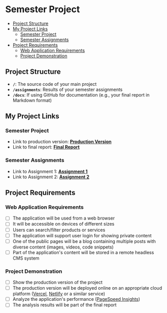 # Semester Project <!-- omit in toc -->

- [Project Structure](#project-structure)
- [My Project Links](#my-project-links)
  - [Semester Project](#semester-project)
  - [Semester Assignments](#semester-assignments)
- [Project Requirements](#project-requirements)
  - [Web Application Requirements](#web-application-requirements)
  - [Project Demonstration](#project-demonstration)

## Project Structure

- **`/`**: The source code of your main project
- **`/assignments`**: Results of your semester assignments
- **`/docs`**: If using GitHub for documentation (e.g., your final report in Markdown format)

## My Project Links

### Semester Project

- Link to production version: [**Production Version**](URL_TO_PRODUCTION_VERSION) <!-- Replace with actual URL -->
- Link to final report: [**Final Report**](URL_TO_FINAL_REPORT) <!-- Replace with actual URL -->
<!-- Add more as necessary -->

### Semester Assignments

- Link to Assignment 1: [**Assignment 1**](https://github.com/emil-vincic/HCI-2025-26/tree/main/assignments/Idea%20Pitch)
- Link to Assignment 2: [**Assignment 2**](https://github.com/emil-vincic/HCI-2025-26/tree/main/assignments/User%20personas%20and%20information%20architecture)

## Project Requirements

### Web Application Requirements

- [ ] The application will be used from a web browser
- [ ] It will be accessible on devices of different sizes
- [ ] Users can search/filter products or services
- [ ] The application will support user login for showing private content
- [ ] One of the public pages will be a blog containing multiple posts with diverse content (images, videos, code snippets)
- [ ] Part of the application's content will be stored in a remote headless CMS system

### Project Demonstration

- [ ] Show the production version of the project
- [ ] The production version will be deployed online on an appropriate cloud platform ([Vercel](https://vercel.com), [Netlify](https://www.netlify.com/) or a similar service)
- [ ] Analyze the application's performance ([PageSpeed Insights](https://pagespeed.web.dev/))
- [ ] The analysis results will be part of the final report
